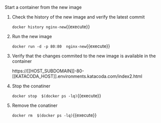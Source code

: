 Start a container from the new image

1. Check the history of the new image and verify the latest commit

    `docker history nginx-new`{{execute}}

2. Run the new image

    `docker run -d -p 80:80  nginx-new`{{execute}}    
    
3. Verify that the changes commited to the new image is available in the container

    https://[[HOST_SUBDOMAIN]]-80-[[KATACODA_HOST]].environments.katacoda.com/index2.html
   
4. Stop the conatiner 

    `docker stop  $(docker ps -lq)`{{execute}}

5. Remove the conatiner 

    `docker rm  $(docker ps -lq)`{{execute}}      

